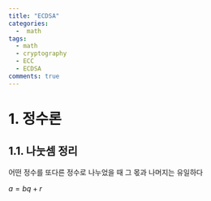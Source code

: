 ```yaml
---
title: "ECDSA"
categories:
  -  math
tags:
  - math
  - cryptography
  - ECC
  - ECDSA
comments: true
---
```


# 1. 정수론
## 1.1. 나눗셈 정리
어떤 정수를 또다른 정수로 나누었을 때 그 몫과 나머지는 유일하다

$a=bq+r$